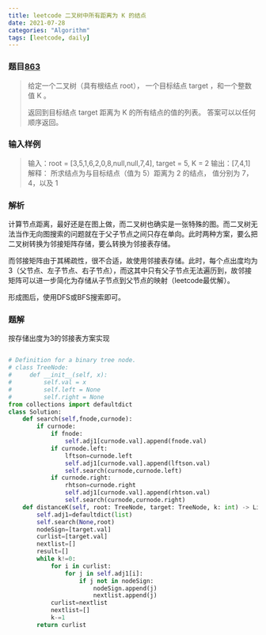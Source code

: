 ```yaml
---
title: leetcode 二叉树中所有距离为 K 的结点
date: 2021-07-28
categories: "Algorithm"
tags: [leetcode, daily]
---
```


### 题目[863](https://leetcode-cn.com/problems/all-nodes-distance-k-in-binary-tree)

> 给定一个二叉树（具有根结点 root）， 一个目标结点 target ，和一个整数值 K 。
>
> 返回到目标结点 target 距离为 K 的所有结点的值的列表。 答案可以以任何顺序返回。
>

### 输入样例

> 输入：root = [3,5,1,6,2,0,8,null,null,7,4], target = 5, K = 2
> 输出：[7,4,1]
> 解释：
> 所求结点为与目标结点（值为 5）距离为 2 的结点，
> 值分别为 7，4，以及 1

### 解析

计算节点距离，最好还是在图上做，而二叉树也确实是一张特殊的图。而二叉树无法当作无向图搜索的问题就在于父子节点之间只存在单向。此时两种方案，要么把二叉树转换为邻接矩阵存储，要么转换为邻接表存储。

而邻接矩阵由于其稀疏性，很不合适，故使用邻接表存储。此时，每个点出度均为3（父节点、左子节点、右子节点），而这其中只有父子节点无法遍历到，故邻接矩阵可以进一步简化为存储从子节点到父节点的映射（leetcode最优解）。

形成图后，使用DFS或BFS搜索即可。

### 题解

按存储出度为3的邻接表方案实现

```python

# Definition for a binary tree node.
# class TreeNode:
#     def __init__(self, x):
#         self.val = x
#         self.left = None
#         self.right = None
from collections import defaultdict
class Solution:
    def search(self,fnode,curnode):
        if curnode:
            if fnode:
                self.adj1[curnode.val].append(fnode.val)
            if curnode.left:
                lftson=curnode.left
                self.adj1[curnode.val].append(lftson.val)
                self.search(curnode,curnode.left)
            if curnode.right:
                rhtson=curnode.right
                self.adj1[curnode.val].append(rhtson.val)
                self.search(curnode,curnode.right)
    def distanceK(self, root: TreeNode, target: TreeNode, k: int) -> List[int]:
        self.adj1=defaultdict(list)
        self.search(None,root)
        nodeSign=[target.val]
        curlist=[target.val]
        nextlist=[]
        result=[]
        while k!=0:
            for i in curlist:
                for j in self.adj1[i]:
                    if j not in nodeSign:
                        nodeSign.append(j)
                        nextlist.append(j)
            curlist=nextlist
            nextlist=[]
            k-=1
        return curlist
```

